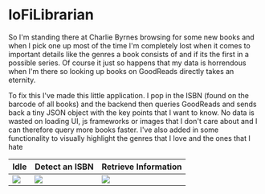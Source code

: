 # loFiLibrarian

So I'm standing there at Charlie Byrnes browsing for some new books and when I pick one up most of the time I'm completely lost when it comes to important details like the genres a book consists of and if its the first in a possible series. Of course it just so happens that my data is horrendous when I'm there so looking up books on GoodReads directly takes an eternity. 

To fix this I've made this little application. I pop in the ISBN (found on the barcode of all books) and the backend then queries GoodReads and sends back a tiny JSON object with the key points that I want to know. No data is wasted on loading UI, js frameworks or images that I don't care about and I can therefore query more books faster. I've also added in some functionality to visually highlight the genres that I love and the ones that I hate

| Idle   | Detect an ISBN | Retrieve Information |  
| ----------- | ----------- | ----------- |
| ![](https://i.imgur.com/7FSbi0t.png)     | ![](https://i.imgur.com/IrPybVU.png)  |  ![](https://i.imgur.com/kPByKMB.png)  
